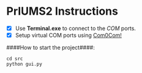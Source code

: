 # PrIUMS2 Instructions

- [x] Use **Terminal.exe** to connect to the *COM* ports.
- [x] Setup virtual COM ports using [Com0Com!](http://com0com.sourceforge.net/)

####How to start the project####:
```
cd src
python gui.py
```
